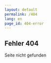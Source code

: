 ```yaml
---
layout: default
permalink: /404
lang: en
page_id: 404-error
---
```


## Fehler 404

Seite nicht gefunden
